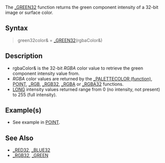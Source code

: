 The [_GREEN32](_GREEN32) function returns the green component intensity of a 32-bit image or surface color.

## Syntax

> green32color& = [_GREEN32](_GREEN32)(rgbaColor&)

## Description

* rgbaColor& is the 32-bit *RGBA* color value to retrieve the green component intensity value from.
* *RGBA* color values are returned by the [_PALETTECOLOR (function)](_PALETTECOLOR-(function)), [POINT](POINT), [_RGB](_RGB), [_RGB32](_RGB32), [_RGBA](_RGBA) or [_RGBA32](_RGBA32) functions.
* [LONG](LONG) intensity values returned range from 0 (no intensity, not present) to 255 (full intensity).

## Example(s)

* See example in [POINT](POINT).

## See Also

* [_RED32](_RED32), [_BLUE32](_BLUE32)
* [_RGB32](_RGB32), [_GREEN](_GREEN)
